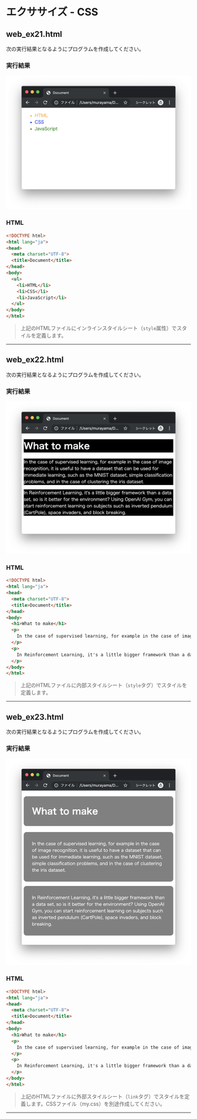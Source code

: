 # エクササイズ - CSS

## web_ex21.html

次の実行結果となるようにプログラムを作成してください。

### 実行結果

![](img/02/img01.png)

### HTML

```html
<!DOCTYPE html>
<html lang="ja">
<head>
  <meta charset="UTF-8">
  <title>Document</title>
</head>
<body>
  <ul>
    <li>HTML</li>
    <li>CSS</li>
    <li>JavaScript</li>
  </ul>
</body>
</html>
```

> 上記のHTMLファイルにインラインスタイルシート（`style`属性）でスタイルを定義します。

---

## web_ex22.html

次の実行結果となるようにプログラムを作成してください。

### 実行結果

![](img/02/img02.png)

### HTML

```html
<!DOCTYPE html>
<html lang="ja">
<head>
  <meta charset="UTF-8">
  <title>Document</title>
</head>
<body>
  <h1>What to make</h1>
  <p>
    In the case of supervised learning, for example in the case of image recognition, it is useful to have a dataset that can be used for immediate learning, such as the MNIST dataset, simple classification problems, and in the case of clustering the iris dataset.
  </p>
  <p>
    In Reinforcement Learning, it's a little bigger framework than a data set, so is it better for the environment? Using OpenAI Gym, you can start reinforcement learning on subjects such as inverted pendulum (CartPole), space invaders, and block breaking.
  </p>
</body>
</html>
```

> 上記のHTMLファイルに内部スタイルシート（`style`タグ）でスタイルを定義します。

---

## web_ex23.html

次の実行結果となるようにプログラムを作成してください。

### 実行結果

![](img/02/img03.png)

### HTML

```html
<!DOCTYPE html>
<html lang="ja">
<head>
  <meta charset="UTF-8">
  <title>Document</title>
</head>
<body>
  <h1>What to make</h1>
  <p>
    In the case of supervised learning, for example in the case of image recognition, it is useful to have a dataset that can be used for immediate learning, such as the MNIST dataset, simple classification problems, and in the case of clustering the iris dataset.
  </p>
  <p>
    In Reinforcement Learning, it's a little bigger framework than a data set, so is it better for the environment? Using OpenAI Gym, you can start reinforcement learning on subjects such as inverted pendulum (CartPole), space invaders, and block breaking.
  </p>
</body>
</html>
```

> 上記のHTMLファイルに外部スタイルシート（`link`タグ）でスタイルを定義します。CSSファイル（my.css）を別途作成してください。

---


